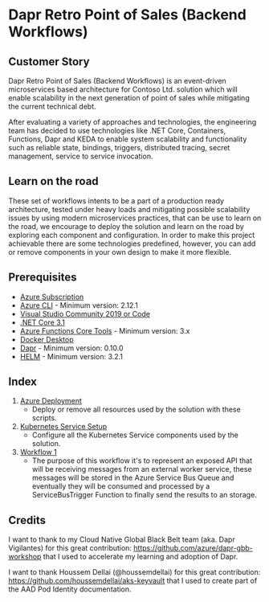 # Dapr Retro Point of Sales (Backend Workflows)

## Customer Story

Dapr Retro Point of Sales (Backend Workflows) is an event-driven microservices based architecture for Contoso Ltd. solution which will enable scalability in the next generation of point of sales while mitigating the current technical debt.

After evaluating a variety of approaches and technologies, the engineering team has decided to use technologies like .NET Core, Containers, Functions, Dapr and KEDA to enable system scalability and functionality such as reliable state, bindings, triggers, distributed tracing, secret management, service to service invocation. 

## Learn on the road

These set of workflows intents to be a part of a production ready architecture, tested under heavy loads and mitigating possible scalability issues by using modern microservices practices, that can be use to learn on the road, we encourage to deploy the solution and learn on the road by exploring each component and configuration. In order to make this project achievable there are some technologies predefined, however, you can add or remove components in your own design to make it more flexible.

## Prerequisites

- [Azure Subscription](https://portal.azure.com/)
- [Azure CLI](https://docs.microsoft.com/en-us/cli/azure/install-azure-cli?view=azure-cli-latest) - Minimum version: 2.12.1
- [Visual Studio Community 2019 or Code](https://visualstudio.microsoft.com/es/downloads/)
- [.NET Core 3.1](https://dotnet.microsoft.com/download/dotnet-core/3.1)
- [Azure Functions Core Tools](https://docs.microsoft.com/en-us/azure/azure-functions/functions-run-local) - Minimum version: 3.x
- [Docker Desktop](https://docs.docker.com/engine/install/)
- [Dapr](https://github.com/dapr/docs/blob/master/getting-started/environment-setup.md#prerequisites) - Minimum version: 0.10.0
- [HELM](https://helm.sh/docs/intro/install/) - Minimum version: 3.2.1

## Index

1. [Azure Deployment](README-AzureDeployment.md)
    - Deploy or remove all resources used by the solution with these scripts.
2. [Kubernetes Service Setup](README-KubernetesSetup.md)
    - Configure all the Kubernetes Service components used by the solution.
3. [Workflow 1](README-Workflow-1.md)
    - The purpose of this workflow it's to represent an exposed API that will be receiving messages from an external worker service, these messages will be stored in the Azure Service Bus Queue and eventually they will be consumed and processed by a ServiceBusTrigger Function to finally send the results to an storage.

## Credits

I want to thank to my Cloud Native Global Black Belt team (aka. Dapr Vigilantes) for this great contribution: https://github.com/azure/dapr-gbb-workshop that I used to accelerate my learning and adoption of Dapr.

I want to thank Houssem Dellai (@houssemdellai) for this great contribution: https://github.com/houssemdellai/aks-keyvault that I used to create part of the AAD Pod Identity documentation.